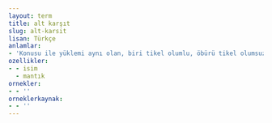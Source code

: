 ```yaml
---
layout: term
title: alt karşıt
slug: alt-karsit
lisan: Türkçe
anlamlar:
- 'Konusu ile yüklemi aynı olan, biri tikel olumlu, öbürü tikel olumsuz, karşı karşıya konmuş iki önermeden her biri: "Bazı insanlar bilgindirler" ile "Bazı insanlar bilgin değildirler" gibi'
ozellikler:
- - isim
  - mantık
ornekler:
- - ''
orneklerkaynak:
- - ''
---
```

